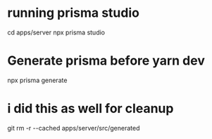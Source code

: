 # running prisma studio
cd apps/server
npx prisma studio

# Generate prisma before yarn dev
npx prisma generate

# i did this as well for cleanup
git rm -r --cached apps/server/src/generated
